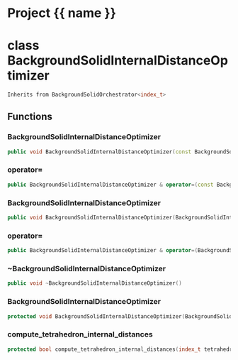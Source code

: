 <script setup>
import {useRoute} from 'vitepress'
const {path} = useRoute()
const tokens = path.split('/')
const words = tokens[2].split('-');
for (let i = 0; i < words.length; i++) {
    words[i] = words[i].charAt(0).toUpperCase() + words[i].slice(1);
    words[i] = words[i].replace('geode', 'Geode')
}
const name = words.join('-');
</script>
# Project {{ name }}

# class BackgroundSolidInternalDistanceOptimizer


```cpp
Inherits from BackgroundSolidOrchestrator<index_t>
```



## Functions

### BackgroundSolidInternalDistanceOptimizer

```cpp
public void BackgroundSolidInternalDistanceOptimizer(const BackgroundSolidInternalDistanceOptimizer & )
```


### operator=

```cpp
public BackgroundSolidInternalDistanceOptimizer & operator=(const BackgroundSolidInternalDistanceOptimizer & )
```


### BackgroundSolidInternalDistanceOptimizer

```cpp
public void BackgroundSolidInternalDistanceOptimizer(BackgroundSolidInternalDistanceOptimizer && )
```


### operator=

```cpp
public BackgroundSolidInternalDistanceOptimizer & operator=(BackgroundSolidInternalDistanceOptimizer && )
```


### ~BackgroundSolidInternalDistanceOptimizer

```cpp
public void ~BackgroundSolidInternalDistanceOptimizer()
```


### BackgroundSolidInternalDistanceOptimizer

```cpp
protected void BackgroundSolidInternalDistanceOptimizer(BackgroundSolidConstraintModifier & constraint_modifier)
```


### compute_tetrahedron_internal_distances

```cpp
protected bool compute_tetrahedron_internal_distances(index_t tetrahedron_id, const struct InternalDistance::Options & options)
```




